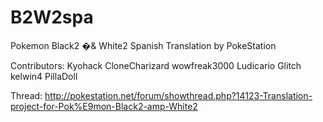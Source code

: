B2W2spa
=======

Pokemon Black2 �& White2 Spanish Translation by PokeStation

Contributors:
Kyohack
CloneCharizard
wowfreak3000
Ludicario
Glitch
kelwin4
PillaDoll

Thread: http://pokestation.net/forum/showthread.php?14123-Translation-project-for-Pok%E9mon-Black2-amp-White2